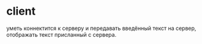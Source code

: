 # client
 уметь коннектится к серверу и передавать введённый текст на сервер, отображать текст присланный с сервера.
